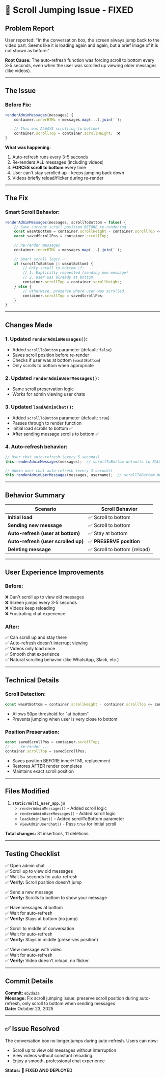 # 🔧 Scroll Jumping Issue - FIXED

## **Problem Report**
User reported: "In the conversation box, the screen always jump back to the video part. Seems like it is loading again and again, but a brief image of it is not shown as before."

**Root Cause:** The auto-refresh function was forcing scroll to bottom every 3-5 seconds, even when the user was scrolled up viewing older messages (like videos).

---

## **The Issue**

### Before Fix:
```javascript
renderAdminMessages(messages) {
    container.innerHTML = messages.map(...).join('');
    
    // This was ALWAYS scrolling to bottom!
    container.scrollTop = container.scrollHeight;  ❌
}
```

**What was happening:**
1. Auto-refresh runs every 3-5 seconds
2. Re-renders ALL messages (including videos)
3. **FORCES scroll to bottom** every time
4. User can't stay scrolled up - keeps jumping back down
5. Videos briefly reload/flicker during re-render

---

## **The Fix**

### Smart Scroll Behavior:
```javascript
renderAdminMessages(messages, scrollToBottom = false) {
    // Save current scroll position BEFORE re-rendering
    const wasAtBottom = container.scrollHeight - container.scrollTop <= container.clientHeight + 50;
    const savedScrollPos = container.scrollTop;
    
    // Re-render messages
    container.innerHTML = messages.map(...).join('');
    
    // Smart scroll logic ✅
    if (scrollToBottom || wasAtBottom) {
        // Only scroll to bottom if:
        // 1. Explicitly requested (sending new message)
        // 2. User was already at bottom
        container.scrollTop = container.scrollHeight;
    } else {
        // Otherwise, preserve where user was scrolled
        container.scrollTop = savedScrollPos;
    }
}
```

---

## **Changes Made**

### 1. Updated `renderAdminMessages()`:
- Added `scrollToBottom` parameter (default: `false`)
- Saves scroll position before re-render
- Checks if user was at bottom (`wasAtBottom`)
- Only scrolls to bottom when appropriate

### 2. Updated `renderAdminUserMessages()`:
- Same scroll preservation logic
- Works for admin viewing user chats

### 3. Updated `loadAdminChat()`:
- Added `scrollToBottom` parameter (default: `true`)
- Passes through to render function
- Initial load scrolls to bottom ✅
- After sending message scrolls to bottom ✅

### 4. Auto-refresh behavior:
```javascript
// User chat auto-refresh (every 5 seconds)
this.renderAdminMessages(messages);  // scrollToBottom defaults to FALSE ✅

// Admin user chat auto-refresh (every 3 seconds)
this.renderAdminUserMessages(messages, username);  // scrollToBottom defaults to FALSE ✅
```

---

## **Behavior Summary**

| Scenario | Scroll Behavior |
|----------|----------------|
| **Initial load** | ✅ Scroll to bottom |
| **Sending new message** | ✅ Scroll to bottom |
| **Auto-refresh (user at bottom)** | ✅ Stay at bottom |
| **Auto-refresh (user scrolled up)** | ✅ **PRESERVE position** |
| **Deleting message** | ✅ Scroll to bottom (reload) |

---

## **User Experience Improvements**

### Before:
❌ Can't scroll up to view old messages  
❌ Screen jumps every 3-5 seconds  
❌ Videos keep reloading  
❌ Frustrating chat experience  

### After:
✅ Can scroll up and stay there  
✅ Auto-refresh doesn't interrupt viewing  
✅ Videos only load once  
✅ Smooth chat experience  
✅ Natural scrolling behavior (like WhatsApp, Slack, etc.)  

---

## **Technical Details**

### Scroll Detection:
```javascript
const wasAtBottom = container.scrollHeight - container.scrollTop <= container.clientHeight + 50;
```
- Allows 50px threshold for "at bottom"
- Prevents jumping when user is very close to bottom

### Position Preservation:
```javascript
const savedScrollPos = container.scrollTop;
// ... re-render ...
container.scrollTop = savedScrollPos;
```
- Saves position BEFORE innerHTML replacement
- Restores AFTER render completes
- Maintains exact scroll position

---

## **Files Modified**

1. **`static/multi_user_app.js`**
   - `renderAdminMessages()` - Added scroll logic
   - `renderAdminUserMessages()` - Added scroll logic
   - `loadAdminChat()` - Added scrollToBottom parameter
   - `viewAdminUserChat()` - Pass `true` for initial scroll

**Total changes:** 31 insertions, 11 deletions

---

## **Testing Checklist**

✅ Open admin chat  
✅ Scroll up to view old messages  
✅ Wait 5+ seconds for auto-refresh  
✅ **Verify:** Scroll position doesn't jump  

✅ Send a new message  
✅ **Verify:** Scrolls to bottom to show your message  

✅ Have messages at bottom  
✅ Wait for auto-refresh  
✅ **Verify:** Stays at bottom (no jump)  

✅ Scroll to middle of conversation  
✅ Wait for auto-refresh  
✅ **Verify:** Stays in middle (preserves position)  

✅ View message with video  
✅ Wait for auto-refresh  
✅ **Verify:** Video doesn't reload, no flicker  

---

## **Commit Details**

**Commit:** `eb2da3a`  
**Message:** Fix scroll jumping issue: preserve scroll position during auto-refresh, only scroll to bottom when sending messages  
**Date:** October 23, 2025  

---

## **✅ Issue Resolved**

The conversation box no longer jumps during auto-refresh. Users can now:
- Scroll up to view old messages without interruption
- View videos without constant reloading
- Enjoy a smooth, professional chat experience

**Status:** 🎉 **FIXED AND DEPLOYED**
